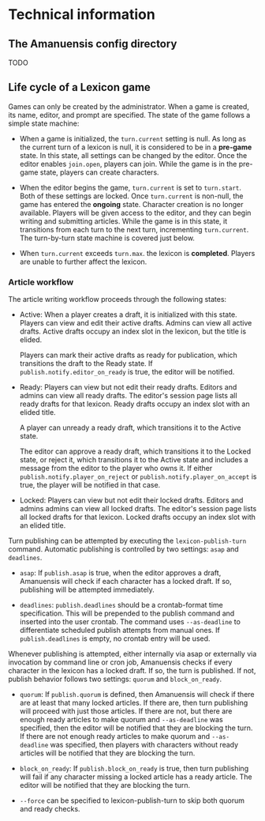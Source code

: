 # Technical information

## The Amanuensis config directory

TODO

## Life cycle of a Lexicon game

Games can only be created by the administrator. When a game is created, its name, editor, and prompt are specified. The state of the game follows a simple state machine:

* When a game is initialized, the `turn.current` setting is null. As long as the current turn of a lexicon is null, it is considered to be in a **pre-game** state. In this state, all settings can be changed by the editor. Once the editor enables `join.open`, players can join. While the game is in the pre-game state, players can create characters.

* When the editor begins the game, `turn.current` is set to `turn.start`. Both of these settings are locked. Once `turn.current` is non-null, the game has entered the **ongoing** state. Character creation is no longer available. Players will be given access to the editor, and they can begin writing and submitting articles. While the game is in this state, it transitions from each turn to the next turn, incrementing `turn.current`. The turn-by-turn state machine is covered just below.

* When `turn.current` exceeds `turn.max`. the lexicon is **completed**. Players are unable to further affect the lexicon.

### Article workflow

The article writing workflow proceeds through the following states:

* Active: When a player creates a draft, it is initialized with this state.
  Players can view and edit their active drafts. Admins can view all active
  drafts. Active drafts occupy an index slot in the lexicon, but the title is
  elided.

  Players can mark their active drafts as ready for publication, which
  transitions the draft to the Ready state. If `publish.notify.editor_on_ready`
  is true, the editor will be notified.

* Ready: Players can view but not edit their ready drafts. Editors and admins
  can view all ready drafts. The editor's session page lists all ready drafts
  for that lexicon. Ready drafts occupy an index slot with an elided title.

  A player can unready a ready draft, which transitions it to the Active state.

  The editor can approve a ready draft, which transitions it to the Locked
  state, or reject it, which transitions it to the Active state and includes a
  message from the editor to the player who owns it. If either
  `publish.notify.player_on_reject` or `publish.notify.player_on_accept` is true,
  the player will be notified in that case.

* Locked: Players can view but not edit their locked drafts. Editors and admins
  admins can view all locked drafts. The editor's session page lists all
  locked drafts for that lexicon. Locked drafts occupy an index slot with an
  elided title.

Turn publishing can be attempted by executing the `lexicon-publish-turn` command.
Automatic publishing is controlled by two settings: `asap` and `deadlines`.

* `asap`: If `publish.asap` is true, when the editor approves a draft, Amanuensis
  will check if each character has a locked draft. If so, publishing will be
  attempted immediately.

* `deadlines`: `publish.deadlines` should be a crontab-format time specification.
  This will be prepended to the publish command and inserted into the user
  crontab. The command uses `--as-deadline` to differentiate scheduled publish
  attempts from manual ones. If `publish.deadlines` is empty, no crontab entry
  will be used.

Whenever publishing is attempted, either internally via asap or externally via
invocation by command line or cron job, Amanuensis checks if every character in
the lexicon has a locked draft. If so, the turn is published. If not, publish
behavior follows two settings: `quorum` and `block_on_ready`.

* `quorum`: If `publish.quorum` is defined, then Amanuensis will check if there are
  at least that many locked articles. If there are, then turn
  publishing will proceed with just those articles. If there are not, but there
  are enough ready articles to make quorum and `--as-deadline` was specified, then
  the editor will be notified that they are blocking the turn. If there are not
  enough ready articles to make quorum and `--as-deadline` was specified, then
  players with characters without ready articles will be notified that they are
  blocking the turn.

* `block_on_ready`: If `publish.block_on_ready` is true, then turn publishing will
  fail if any character missing a locked article has a ready article. The
  editor will be notified that they are blocking the turn.

* `--force` can be specified to lexicon-publish-turn to skip both quorum and
  ready checks.
